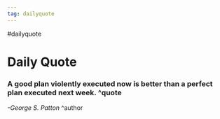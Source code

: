 ```yaml
---
tag: dailyquote
---
```


#dailyquote

# Daily Quote

### A good plan violently executed now is better than a perfect plan executed next week. ^quote
*-George S. Patton* ^author

